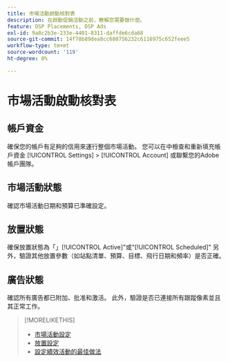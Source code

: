 ```yaml
---
title: 市場活動啟動核對表
description: 在啟動促銷活動之前，瞭解您需要做什麼。
feature: DSP Placements, DSP Ads
exl-id: 9a8c2b3e-233e-4401-8311-daffde6cda68
source-git-commit: 14f78b89dea8cc680756232c6116975c652feee5
workflow-type: tm+mt
source-wordcount: '119'
ht-degree: 0%

---
```


# 市場活動啟動核對表

## 帳戶資金

確保您的帳戶有足夠的信用來運行整個市場活動。 您可以在中檢查和重新填充帳戶資金 [!UICONTROL Settings] > [!UICONTROL Account] 或聯繫您的Adobe帳戶團隊。

## 市場活動狀態

確認市場活動日期和預算已準確設定。

## 放置狀態

確保放置狀態為「」[!UICONTROL Active]&quot;或&quot;[!UICONTROL Scheduled]&quot; 另外，驗證其他放置參數（如站點清單、預算、目標、飛行日期和頻率）是否正確。

## 廣告狀態

確認所有廣告都已附加、批准和激活。 此外，驗證是否已連接所有跟蹤像素並且其正常工作。

>[!MORELIKETHIS]
>
>* [市場活動設定](/help/dsp/campaign-management/campaigns/campaign-settings.md)
>* [放置設定](/help/dsp/campaign-management/placements/placement-settings.md)
>* [設定績效活動的最佳做法](/help/dsp/optimization/campaign-best-practices-performance.md)

